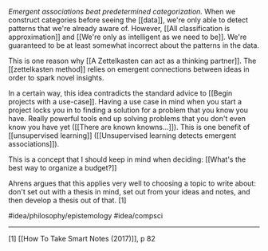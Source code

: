 *Emergent associations beat predetermined categorization.* When we construct categories before seeing the [[data]], we're only able to detect patterns that we're already aware of. However, [[All classification is approximation]] and [[We're only as intelligent as we need to be]]. We're guaranteed to be at least somewhat incorrect about the patterns in the data. 

This is one reason why [[A Zettelkasten can act as a thinking partner]]. The [[zettelkasten method]] relies on emergent connections between ideas in order to spark novel insights. 

In a certain way, this idea contradicts the standard advice to [[Begin projects with a use-case]]. Having a use case in mind when you start a project locks you in to finding a solution for a problem that you know you have. Really powerful tools end up solving problems that you don't even know you have yet ([[There are known knowns...]]). This is one benefit of [[unsupervised learning]] ([[Unsupervised learning detects emergent associations]]). 

This is a concept that I should keep in mind when deciding: [[What's the best way to organize a budget?]]

Ahrens argues that this applies very well to choosing a topic to write about: don't set out with a thesis in mind, set out from your ideas and notes, and then develop a thesis out of that. [1]

#idea/philosophy/epistemology 
#idea/compsci 

---
[1]  [[How To Take Smart Notes (2017)]], p 82